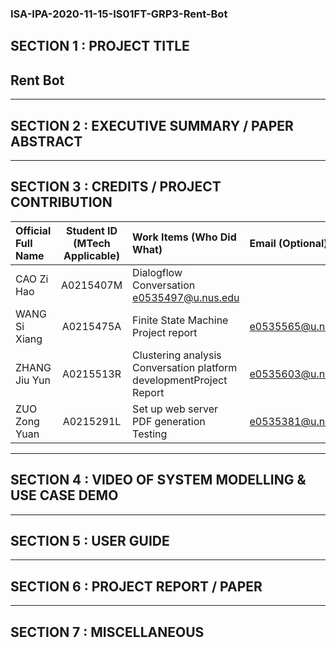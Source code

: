 ﻿### ISA-IPA-2020-11-15-IS01FT-GRP3-Rent-Bot
## SECTION 1 : PROJECT TITLE
## Rent Bot

---

## SECTION 2 : EXECUTIVE SUMMARY / PAPER ABSTRACT

---

## SECTION 3 : CREDITS / PROJECT CONTRIBUTION

| Official Full Name  | Student ID (MTech Applicable)  | Work Items (Who Did What) | Email (Optional) |
| :------------ |:---------------:| :-----| :-----|
| CAO Zi Hao | A0215407M | Dialogflow Conversation e0535497@u.nus.edu |
| WANG Si Xiang | A0215475A | Finite State Machine Project report  | e0535565@u.nus.edu |
| ZHANG Jiu Yun | A0215513R | Clustering analysis Conversation platform developmentProject Report  | e0535603@u.nus.edu |
| ZUO Zong Yuan | A0215291L | Set up web server  PDF generation Testing  | e0535381@u.nus.edu |

---

## SECTION 4 : VIDEO OF SYSTEM MODELLING & USE CASE DEMO

---

## SECTION 5 : USER GUIDE

---

## SECTION 6 : PROJECT REPORT / PAPER

---

## SECTION 7 : MISCELLANEOUS
